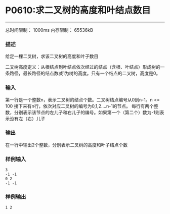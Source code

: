 # P0610:求二叉树的高度和叶结点数目



------

总时间限制： 1000ms 内存限制： 65536kB

### 描述

给定一棵二叉树，求该二叉树的高度和叶子数目

二叉树高度定义：从根结点到叶结点依次经过的结点（含根、叶结点）形成树的一条路径，最长路径的结点数减1为树的高度。只有一个结点的二叉树，高度是0。

### 输入

第一行是一个整数n，表示二叉树的结点个数。二叉树结点编号从0到n-1。n <= 100
接下来有n行，依次对应二叉树的编号为0,1,2....n-1的节点。
每行有两个整数，分别表示该节点的左儿子和右儿子的编号。如果第一个（第二个）数为-1则表示没有左（右）儿子

### 输出

在一行中输出2个整数，分别表示二叉树的高度和叶子结点个数

### **样例输入**

```
3
-1 -1
0 2
-1 -1
```



### **样例输出**

```
1 2
```